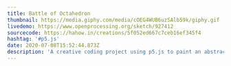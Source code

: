```yaml
---
title: Battle of Octahedron
thumbnail: https://media.giphy.com/media/cOEG4WUB6uzSAlb59k/giphy.gif
livedemo: https://www.openprocessing.org/sketch/927412
sourcecode: https://hahow.in/creations/5f052ed667c7ceb16ef345f4
hashtag: '#p5.js'
date: 2020-07-08T15:52:44.873Z
description: 'A creative coding project using p5.js to paint an abstract battle scene digitally.'
---
```

